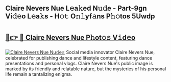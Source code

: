 ## Claire Nevers Nue L𝚎a𝚔ed N𝚞𝚍e - Part-9gn Vi𝚍𝚎o L𝚎a𝚔s - H𝚘𝚝 O𝚗𝚕yf𝚊ns P𝚑𝚘tos 5Uwdp

# <h2><a href="http://kf62f4.oniu.top/?m=Claire+Nevers+Nue">🔗👉 🔴 Claire Nevers Nue P𝚑ot𝚘𝚜 V𝚒d𝚎o</a></h2>

[![Claire Nevers Nue Nu𝚍e𝚜](https://i.imgur.com/0qMVB7G.gif)](http://kf62f4.oniu.top/?m=Claire+Nevers+Nue)
Social media innovator Claire Nevers Nue, celebrated for publishing dance and lifestyle content, featuring dance presentations and personal vlogs. Claire Nevers Nue's public image is marked by its friendly and relatable nature, but the mysteries of his personal life remain a tantalizing enigma.  
